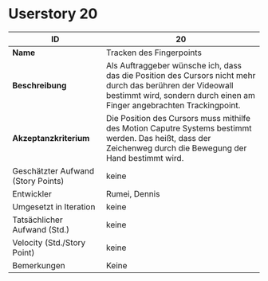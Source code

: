 ﻿# Userstory 20 
 
|**ID**|20|  
|-|-|
|**Name**|Tracken des Fingerpoints|
|**Beschreibung**|Als Auftraggeber wünsche ich, dass das die Position des Cursors nicht mehr durch das berühren der Videowall bestimmt wird, sondern durch einen am Finger angebrachten Trackingpoint.|
|**Akzeptanzkriterium**|Die Position des Cursors muss mithilfe des Motion Caputre Systems bestimmt werden. Das heißt, dass der Zeichenweg durch die Bewegung der Hand bestimmt wird.|
|Geschätzter Aufwand (Story Points)|keine|
|Entwickler|Rumei, Dennis|
|Umgesetzt in Iteration|keine|
|Tatsächlicher Aufwand (Std.)|keine|
|Velocity (Std./Story Point)|keine|
|Bemerkungen|Keine|
